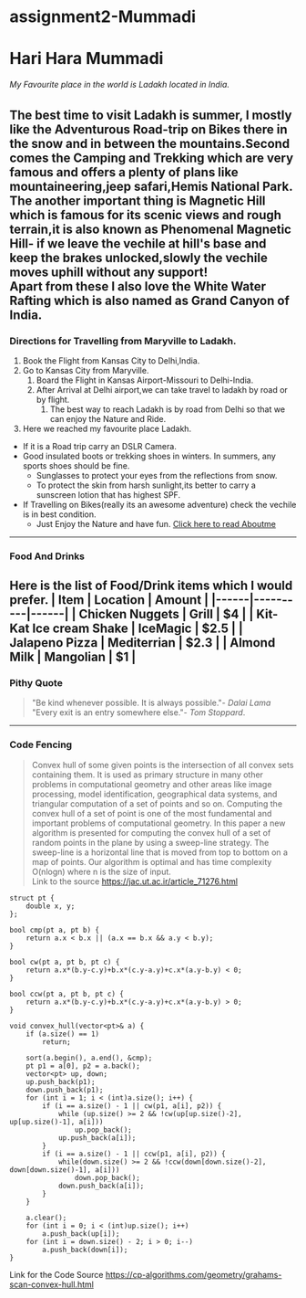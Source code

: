 # assignment2-Mummadi
# Hari Hara Mummadi
###### My Favourite place in the world is Ladakh located in India.
The best time to visit Ladakh is summer, I mostly like the **Adventurous Road-trip** on Bikes there in the snow and in between the mountains.Second comes the **Camping** and **Trekking** which are very famous and offers a plenty of plans like mountaineering,jeep safari,Hemis National Park. <br> The another important thing is **Magnetic Hill** which is famous for its scenic views and rough terrain,it is also known as Phenomenal Magnetic Hill- if we leave the vechile at hill's base and keep the brakes unlocked,slowly the vechile moves uphill without any support!<br> Apart from these I also love the White Water Rafting which is also named as **Grand Canyon of India**.
---
### Directions for Travelling from Maryville to Ladakh.
1. Book the Flight from Kansas City to Delhi,India.
2. Go to Kansas City from Maryville.
   1. Board the Flight in Kansas Airport-Missouri to Delhi-India.
   3. After Arrival at Delhi airport,we can take travel to ladakh by road or by flight.
      1. The best way to reach Ladakh is by road from Delhi so that we can enjoy the Nature and Ride.
1. Here we reached my favourite place Ladakh.
* If it is a Road trip carry an DSLR Camera.
* Good insulated boots or trekking shoes in winters. In summers, any sports shoes should be fine.
   * Sunglasses to protect your eyes from the reflections from snow.
   * To protect the skin from harsh sunlight,its better to carry a sunscreen lotion that has highest SPF.
* If Travelling on Bikes(really its an awesome adventure) check the vechile is in best condition.
   * Just Enjoy the Nature and have fun.
[Click here to read Aboutme](./AboutMe.md)
---
###  Food And Drinks
Here is the list of Food/Drink items which I would prefer.
| Item | Location | Amount |
|------|----------|------|
| Chicken Nuggets | Grill | $4 |
| Kit-Kat Ice cream Shake | IceMagic | $2.5 |
| Jalapeno Pizza | Mediterrian | $2.3 |
| Almond Milk | Mangolian | $1 |
---
### Pithy Quote
> "Be kind whenever possible. It is always possible."- *Dalai Lama* <br>
> "Every exit is an entry somewhere else."- *Tom Stoppard*.
---
### Code Fencing
> Convex hull of some given points is the intersection of all convex sets containing them. It is used as primary structure in many other problems in computational geometry and other areas like image processing, model identification, geographical data systems, and triangular computation of a set of points and so on. Computing the convex hull of a set of point is one of the most fundamental and important problems of computational geometry. In this paper a new algorithm is presented for computing the convex hull of a set of random points in the plane by using a sweep-line strategy. The sweep-line is a horizontal line that is moved from top to bottom on a map of points. Our algorithm is optimal and has time complexity O(nlogn) where n is the size of input.<br>
Link to the source <https://jac.ut.ac.ir/article_71276.html>
```
struct pt {
    double x, y;
};

bool cmp(pt a, pt b) {
    return a.x < b.x || (a.x == b.x && a.y < b.y);
}

bool cw(pt a, pt b, pt c) {
    return a.x*(b.y-c.y)+b.x*(c.y-a.y)+c.x*(a.y-b.y) < 0;
}

bool ccw(pt a, pt b, pt c) {
    return a.x*(b.y-c.y)+b.x*(c.y-a.y)+c.x*(a.y-b.y) > 0;
}

void convex_hull(vector<pt>& a) {
    if (a.size() == 1)
        return;

    sort(a.begin(), a.end(), &cmp);
    pt p1 = a[0], p2 = a.back();
    vector<pt> up, down;
    up.push_back(p1);
    down.push_back(p1);
    for (int i = 1; i < (int)a.size(); i++) {
        if (i == a.size() - 1 || cw(p1, a[i], p2)) {
            while (up.size() >= 2 && !cw(up[up.size()-2], up[up.size()-1], a[i]))
                up.pop_back();
            up.push_back(a[i]);
        }
        if (i == a.size() - 1 || ccw(p1, a[i], p2)) {
            while(down.size() >= 2 && !ccw(down[down.size()-2], down[down.size()-1], a[i]))
                down.pop_back();
            down.push_back(a[i]);
        }
    }

    a.clear();
    for (int i = 0; i < (int)up.size(); i++)
        a.push_back(up[i]);
    for (int i = down.size() - 2; i > 0; i--)
        a.push_back(down[i]);
}
```
Link for the Code Source <https://cp-algorithms.com/geometry/grahams-scan-convex-hull.html>


